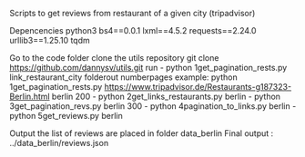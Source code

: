 Scripts to get reviews from restaurant of a given city (tripadvisor)

Depencencies
	python3
	bs4==0.0.1
	lxml==4.5.2
	requests==2.24.0
	urllib3==1.25.10
	tqdm

Go to the code folder
	clone the utils repository
		git clone https://github.com/dannysv/utils.git
	run 
		- python 1get_pagination_rests.py link_restaurant_city folderout numberpages
		example:
		python 1get_pagination_rests.py https://www.tripadvisor.de/Restaurants-g187323-Berlin.html berlin 200
		- python 2get_links_restaurants.py berlin
		- python 3get_pagination_revs.py berlin 300
		- python 4pagination_to_links.py berlin
		- python 5get_reviews.py berlin

Output
	the list of reviews are placed in folder data_berlin
	Final output : ../data_berlin/reviews.json
